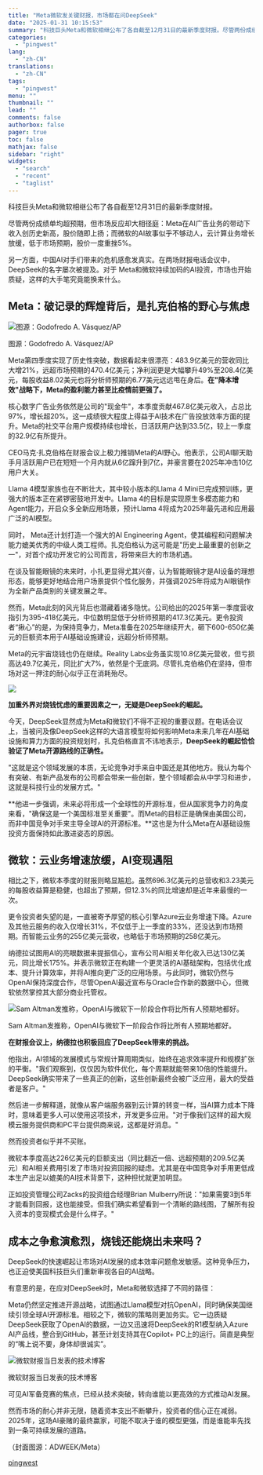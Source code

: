 ```yaml
---
title: "Meta微软发关键财报，市场都在问DeepSeek"
date: "2025-01-31 10:15:53"
summary: "科技巨头Meta和微软相继公布了各自截至12月31日的最新季度财报。尽管两份成绩单均超预期，但市场..."
categories:
  - "pingwest"
lang:
  - "zh-CN"
translations:
  - "zh-CN"
tags:
  - "pingwest"
menu: ""
thumbnail: ""
lead: ""
comments: false
authorbox: false
pager: true
toc: false
mathjax: false
sidebar: "right"
widgets:
  - "search"
  - "recent"
  - "taglist"
---
```


科技巨头Meta和微软相继公布了各自截至12月31日的最新季度财报。

尽管两份成绩单均超预期，但市场反应却大相径庭：Meta在AI广告业务的带动下收入创历史新高，股价随即上扬；而微软的AI故事似乎不够动人，云计算业务增长放缓，低于市场预期，股价一度重挫5%。

另一方面，中国AI对手们带来的危机感愈发真实。在两场财报电话会议中，DeepSeek的名字屡次被提及。对于 Meta和微软持续加码的AI投资，市场也开始质疑，这样的大手笔究竟能换来什么。

Meta：破记录的辉煌背后，是扎克伯格的野心与焦虑
-------------------------

![图源：Godofredo A. Vásquez/AP](https://cdn.pingwest.com/portal/2025/01/30/_030E45WCxfFaP2WDerr872GiE4rYkS3.jpeg?x-oss-process=style/article-body "图源：Godofredo A. Vásquez/AP")

图源：Godofredo A. Vásquez/AP

Meta第四季度实现了历史性突破，数据看起来很漂亮：483.9亿美元的营收同比大增21%，远超市场预期的470.4亿美元；净利润更是大幅攀升49%至208.4亿美元，每股收益8.02美元也将分析师预期的6.77美元远远甩在身后。**在"降本增效"战略下，Meta的盈利能力甚至比疫情前更强了。**

核心数字广告业务依然是公司的"现金牛"，本季度贡献467.8亿美元收入，占总比97%，增长超20%。这一成绩很大程度上得益于AI技术在广告投放效率方面的提升。Meta的社交平台用户规模持续也增长，日活跃用户达到33.5亿，较上一季度的32.9亿有所提升。

CEO马克·扎克伯格在财报会议上极力推销Meta的AI野心。他表示，公司AI聊天助手月活跃用户已在短短一个月内就从6亿蹿升到7亿，并豪言要在2025年冲击10亿用户大关。

Llama 4模型家族也在不断壮大，其中较小版本的Llama 4 Mini已完成预训练，更强大的版本正在紧锣密鼓地开发中。Llama 4的目标是实现原生多模态能力和 Agent能力，开启众多全新应用场景，预计Llama 4将成为2025年最先进和应用最广泛的AI模型。

同时， Meta还计划打造一个强大的AI Engineering Agent，使其编程和问题解决能力媲美优秀的中级人类工程师。扎克伯格认为这可能是"历史上最重要的创新之一"，对首个成功开发它的公司而言，将带来巨大的市场机遇。

在谈及智能眼镜的未来时，小扎更显得尤其兴奋，认为智能眼镜才是AI设备的理想形态，能够更好地结合用户场景提供个性化服务，并强调2025年将成为AI眼镜作为全新产品类别的关键发展之年。

然而，Meta此刻的风光背后也潜藏着诸多隐忧。公司给出的2025年第一季度营收指引为395-418亿美元，中位数明显低于分析师预期的417.3亿美元。更令投资者“揪心”的是，为保持竞争力，Meta准备在2025年继续开大，砸下600-650亿美元的巨额资本用于AI基础设施建设，远超分析师预期。

Meta的元宇宙烧钱也仍在继续。Reality Labs业务虽实现10.8亿美元营收，但亏损高达49.7亿美元，同比扩大7%，依然是个无底洞。尽管扎克伯格仍在坚持，但市场对这一押注的耐心似乎正在消耗殆尽。

![](https://cdn.pingwest.com/portal/2025/01/30/DNT8iG81xyPx0A4c_81Mp3tDH8ejWK68.png?x-oss-process=style/article-body)

**加重外界对烧钱忧虑的重要因素之一，无疑是DeepSeek的崛起。**

今天，DeepSeek显然成为Meta和微软们不得不正视的重要议题。在电话会议上，当被问及像DeepSeek这样的大语言模型将如何影响Meta未来几年在AI基础设施和算力方面的投资规划时，扎克伯格直言不讳地表示，**DeepSeek的崛起恰恰验证了Meta开源路线的正确性。**

"这就是这个领域发展的本质，无论竞争对手来自中国还是其他地方。我认为每个有突破、有新产品发布的公司都会带来一些创新，整个领域都会从中学习和进步，这就是科技行业的发展方式。"

**他进一步强调，未来必将形成一个全球性的开源标准，但从国家竞争力的角度来看，"确保这是一个美国标准至关重要"。而Meta的目标正是确保由美国公司，而非中国竞争对手来主导全球AI的开源标准。**这也是为什么Meta在AI基础设施投资方面保持如此激进姿态的原因。

微软：云业务增速放缓，AI变现遇阻
-----------------

相比之下，微软本季度的财报则略显尴尬。虽然696.3亿美元的总营收和3.23美元的每股收益算是稳健，也超出了预期，但12.3%的同比增速却是近年来最慢的一次。

更令投资者失望的是，一直被寄予厚望的核心引擎Azure云业务增速下降。Azure及其他云服务的收入仅增长31%，不仅低于上一季度的33%，还没达到市场预期。而智能云业务的255亿美元营收，也略低于市场预期的258亿美元。

纳德拉试图用AI的亮眼数据来提振信心，宣布公司AI相关年化收入已达130亿美元，同比增长175%。并表示微软正在构建一个更灵活的AI基础架构，包括优化成本、提升计算效率，并将AI推向更广泛的应用场景。与此同时，微软仍然与OpenAI保持深度合作，尽管OpenAI最近宣布与Oracle合作新的数据中心，但微软依然掌控其大部分商业托管权。

![Sam Altman发推称，OpenAI与微软下一阶段合作将比所有人预期地都好。](https://cdn.pingwest.com/portal/2025/01/30/P_5Ax3fR261C4sbW0yY3DE2Qb0PR3BJa.png?x-oss-process=style/article-body "Sam Altman发推称，OpenAI与微软下一阶段合作将比所有人预期地都好。")

Sam Altman发推称，OpenAI与微软下一阶段合作将比所有人预期地都好。

**在财报会议上，纳德拉也积极回应了DeepSeek带来的挑战。**

他指出，AI领域的发展模式与常规计算周期类似，始终在追求效率提升和规模扩张的平衡。"我们观察到，仅仅因为软件优化，每个周期就能带来10倍的性能提升。DeepSeek确实带来了一些真正的创新，这些创新最终会被广泛应用，最大的受益者是客户。"

然后进一步解释道，就像从客户端服务器到云计算的转变一样，当AI算力成本下降时，意味着更多人可以使用这项技术，开发更多应用。"对于像我们这样的超大规模云服务提供商和PC平台提供商来说，这都是好消息。"

然而投资者似乎并不买账。

微软本季度高达226亿美元的巨额支出（同比翻近一倍、远超预期的209.5亿美元）和AI相关费用引发了市场对投资回报的疑虑。尤其是在中国竞争对手用更低成本生产出足以媲美的AI技术背景下，这种担忧就更加明显。

正如投资管理公司Zacks的投资组合经理Brian Mulberry所说："如果需要3到5年才能看到回报，这也能接受。但我们确实希望看到一个清晰的路线图，了解所有投入资本的变现模式会是什么样子。"

成本之争愈演愈烈，烧钱还能烧出未来吗？
-------------------

DeepSeek的快速崛起让市场对AI发展的成本效率问题愈发敏感。这种竞争压力，也正迫使美国科技巨头们重新审视各自的AI战略。

有意思的是，在应对DeepSeek时，Meta和微软选择了不同的路径：

Meta仍然坚定推进开源战略，试图通过Llama模型对抗OpenAI，同时确保美国继续引领全球AI开源标准。相较之下，微软的策略则更加务实。它一边质疑DeepSeek获取了OpenAI的数据，一边又迅速将DeepSeek的R1模型纳入Azure AI产品线，整合到GitHub，甚至计划支持其在Copilot+ PC上的运行。简直是典型的“嘴上说不要，身体却很诚实”。

![微软财报当日发表的技术博客](https://cdn.pingwest.com/portal/2025/01/30/8Tw6F2MRekR_XCCNm4aG7Tkth4yCE3ck.png?x-oss-process=style/article-body "微软财报当日发表的技术博客")

微软财报当日发表的技术博客

可见AI军备竞赛的焦点，已经从技术突破，转向谁能以更高效的方式推动AI发展。

然而市场的耐心并非无限，随着资本支出不断攀升，投资者的信心正在减弱。2025年，这场AI豪赌的最终赢家，可能不取决于谁的模型更强，而是谁能率先找到一条可持续发展的道路。

（封面图源：ADWEEK/Meta）

[pingwest](https://www.pingwest.com/a/302087)
